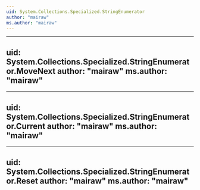 ```yaml
---
uid: System.Collections.Specialized.StringEnumerator
author: "mairaw"
ms.author: "mairaw"
---
```


---
uid: System.Collections.Specialized.StringEnumerator.MoveNext
author: "mairaw"
ms.author: "mairaw"
---

---
uid: System.Collections.Specialized.StringEnumerator.Current
author: "mairaw"
ms.author: "mairaw"
---

---
uid: System.Collections.Specialized.StringEnumerator.Reset
author: "mairaw"
ms.author: "mairaw"
---
